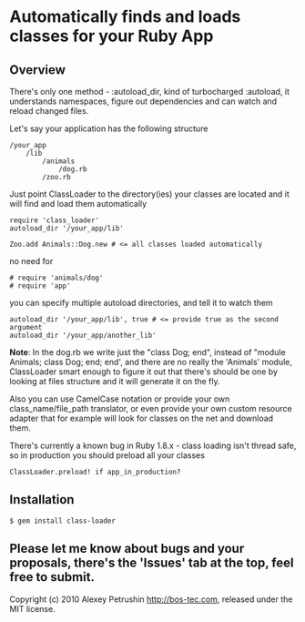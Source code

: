 # Automatically finds and loads classes for your Ruby App

## Overview
There's only one method - :autoload_dir, kind of turbocharged :autoload, it understands namespaces, figure out dependencies and can watch and reload changed files.

Let's say your application has the following structure

	/your_app
		/lib			
			/animals
				/dog.rb
			/zoo.rb

Just point ClassLoader to the directory(ies) your classes are located and it will find and load them automatically

	require 'class_loader'
	autoload_dir '/your_app/lib'
	
	Zoo.add Animals::Dog.new # <= all classes loaded automatically
	
no need for

	# require 'animals/dog'
	# require 'app'
	
you can specify multiple autoload directories, and tell it to watch them

	autoload_dir '/your_app/lib', true # <= provide true as the second argument
	autoload_dir '/your_app/another_lib'	
	
**Note**: In the dog.rb we write just the "class Dog; end", instead of "module Animals; class Dog; end; end', and there are no really the 'Animals' module, ClassLoader smart enough to figure it out that there's should be one by looking at files structure and it will generate it on the fly.

Also you can use CamelCase notation or provide your own class_name/file_path translator, or even provide your own custom resource adapter that for example will look for classes on the net and download them.

There's currently a known bug in Ruby 1.8.x - class loading isn't thread safe, so in production you should preload all your classes

	ClassLoader.preload! if app_in_production?

## Installation

	$ gem install class-loader
	
## Please let me know about bugs and your proposals, there's the 'Issues' tab at the top, feel free to submit.
	
Copyright (c) 2010 Alexey Petrushin http://bos-tec.com, released under the MIT license.